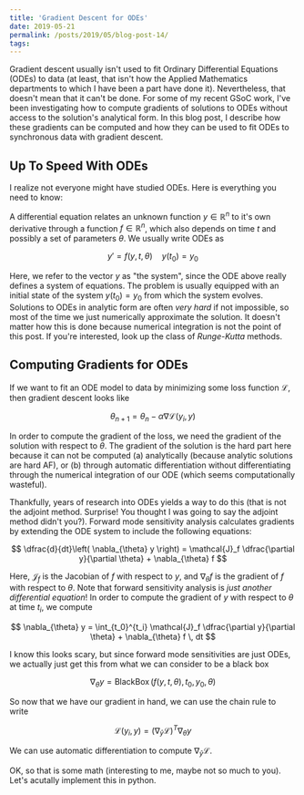 ```yaml
---
title: 'Gradient Descent for ODEs'
date: 2019-05-21
permalink: /posts/2019/05/blog-post-14/
tags:
---
```



Gradient descent usually isn't used to fit Ordinary Differential Equations (ODEs) to data (at least, that isn't how the Applied Mathematics departments to which I have been a part have done it).  Nevertheless, that doesn't mean that it can't be done.  For some of my recent GSoC work, I've been investigating how to compute gradients of solutions to ODEs without access to the solution's analytical form.  In this blog post, I describe how these gradients can be computed and how they can be used to fit ODEs to synchronous data with gradient descent.

## Up To Speed With ODEs

I realize not everyone might have studied ODEs.  Here is everything you need to know:

A differential equation relates an unknown function $y \in \mathbb{R}^n$ to it's own derivative through a function $f \in \mathbb{R}^n$, which also depends on time $t$ and possibly a set of parameters $\theta$.  We usually write ODEs as

$$y' = f(y,t,\theta) \quad y(t_0) = y_0$$

Here, we refer to the vector $y$ as "the system", since the ODE above really defines a system of equations.  The problem is usually equipped with an initial state of the system $y(t_0) = y_0$ from which the system evolves.  Solutions to ODEs in analytic form are often *very hard* if not impossible, so most of the time we just numerically approximate the solution.  It doesn't matter how this is done because numerical integration is not the point of this post.  If you're interested, look up the class of *Runge-Kutta* methods.

## Computing Gradients for ODEs

If we want to fit an ODE model to data by minimizing some loss function $\mathcal{L}$, then gradient descent looks like

$$ \theta_{n+1} = \theta_n - \alpha \nabla \mathcal{L}(y_i,y) $$

In order to compute the gradient of the loss, we need the gradient of the solution with respect to $\theta$.  The gradient of the solution is the hard part here because it can not be computed (a) analytically (because analytic solutions are hard AF), or (b) through automatic differentiation without differentiating through the numerical integration of our ODE (which seems computationally wasteful).

Thankfully, years of research into ODEs yields a way to do this (that is not the adjoint method.  Surprise!  You thought I was going to say the adjoint method didn't you?).  Forward mode sensitivity analysis calculates gradients by extending the ODE system to include the following equations:

$$ \dfrac{d}{dt}\left( \nabla_{\theta} y \right) = \mathcal{J}_f \dfrac{\partial y}{\partial \theta} + \nabla_{\theta} f $$

Here, $\mathcal{J}_f$ is the Jacobian of $f$ with respect to $y$, and $\nabla_{\theta} f$ is the gradient of $f$ with respect to $\theta$.  Note that forward sensitivity analysis is *just another differential equation*!  In order to compute the gradient of $y$ with respect to $\theta$ at time $t_i$, we compute

$$ \nabla_{\theta} y = \int_{t_0}^{t_i} \mathcal{J}_f \dfrac{\partial y}{\partial \theta} + \nabla_{\theta} f \, dt $$

I know this looks scary, but since forward mode sensitivities are just ODEs, we actually just get this from what we can consider to be a black box

$$\nabla_{\theta} y = \operatorname{BlackBox}(f(y,t,\theta), t_0, y_0, \theta)$$

So now that we have our gradient in hand, we can use the chain rule to write

$$ \mathcal{L}(y_i,y) = (\nabla_{\hat{y}} \mathcal{L})^T \nabla_{\theta} y $$

We can use automatic differentiation to compute $\nabla_{\hat{y}} \mathcal{L}$.

OK, so that is some math (interesting to me, maybe not so much to you).  Let's acutally implement this in python.
